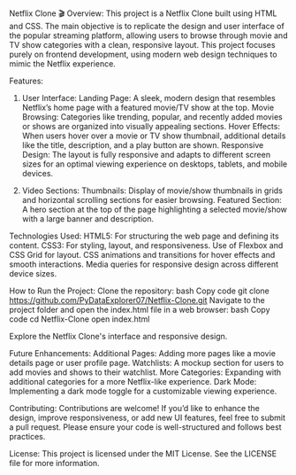 Netflix Clone 🎬
Overview:
This project is a Netflix Clone built using HTML and CSS. The main objective is to replicate the design and user interface of the popular streaming platform, allowing users to browse through movie and TV show categories with a clean, responsive layout. This project focuses purely on frontend development, using modern web design techniques to mimic the Netflix experience.

Features:
1. User Interface:
Landing Page: A sleek, modern design that resembles Netflix’s home page with a featured movie/TV show at the top.
Movie Browsing: Categories like trending, popular, and recently added movies or shows are organized into visually appealing sections.
Hover Effects: When users hover over a movie or TV show thumbnail, additional details like the title, description, and a play button are shown.
Responsive Design: The layout is fully responsive and adapts to different screen sizes for an optimal viewing experience on desktops, tablets, and mobile devices.

2. Video Sections:
Thumbnails: Display of movie/show thumbnails in grids and horizontal scrolling sections for easier browsing.
Featured Section: A hero section at the top of the page highlighting a selected movie/show with a large banner and description.

Technologies Used:
HTML5: For structuring the web page and defining its content.
CSS3: For styling, layout, and responsiveness.
Use of Flexbox and CSS Grid for layout.
CSS animations and transitions for hover effects and smooth interactions.
Media queries for responsive design across different device sizes.

How to Run the Project:
Clone the repository:
bash
Copy code
git clone https://github.com/PyDataExplorer07/Netflix-Clone.git
Navigate to the project folder and open the index.html file in a web browser:
bash
Copy code
cd Netflix-Clone
open index.html

Explore the Netflix Clone's interface and responsive design.

Future Enhancements:
Additional Pages: Adding more pages like a movie details page or user profile page.
Watchlists: A mockup section for users to add movies and shows to their watchlist.
More Categories: Expanding with additional categories for a more Netflix-like experience.
Dark Mode: Implementing a dark mode toggle for a customizable viewing experience.

Contributing:
Contributions are welcome! If you’d like to enhance the design, improve responsiveness, or add new UI features, feel free to submit a pull request. Please ensure your code is well-structured and follows best practices.

License:
This project is licensed under the MIT License. See the LICENSE file for more information.
